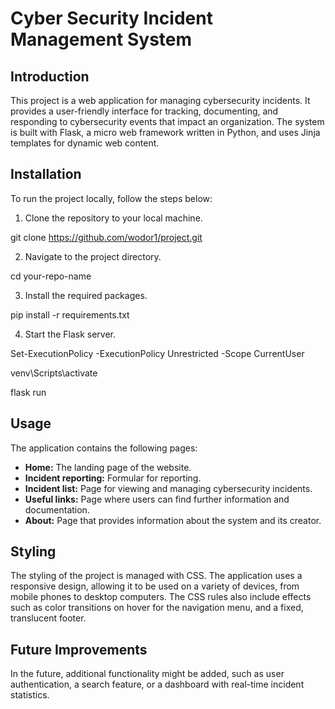 # Cyber Security Incident Management System

## Introduction

This project is a web application for managing cybersecurity incidents. It provides a user-friendly interface for tracking, documenting, and responding to cybersecurity events that impact an organization. The system is built with Flask, a micro web framework written in Python, and uses Jinja templates for dynamic web content.

## Installation

To run the project locally, follow the steps below:

1. Clone the repository to your local machine.

git clone https://github.com/wodor1/project.git

2. Navigate to the project directory.

cd your-repo-name

3. Install the required packages.

pip install -r requirements.txt

4. Start the Flask server.

Set-ExecutionPolicy -ExecutionPolicy Unrestricted -Scope CurrentUser  

venv\Scripts\activate  

flask run  

## Usage

The application contains the following pages:

- **Home:** The landing page of the website.
- **Incident reporting:** Formular for reporting.
- **Incident list:** Page for viewing and managing cybersecurity incidents.
- **Useful links:** Page where users can find further information and documentation.
- **About:** Page that provides information about the system and its creator.

## Styling

The styling of the project is managed with CSS. The application uses a responsive design, allowing it to be used on a variety of devices, from mobile phones to desktop computers. The CSS rules also include effects such as color transitions on hover for the navigation menu, and a fixed, translucent footer.

## Future Improvements

In the future, additional functionality might be added, such as user authentication, a search feature, or a dashboard with real-time incident statistics.
